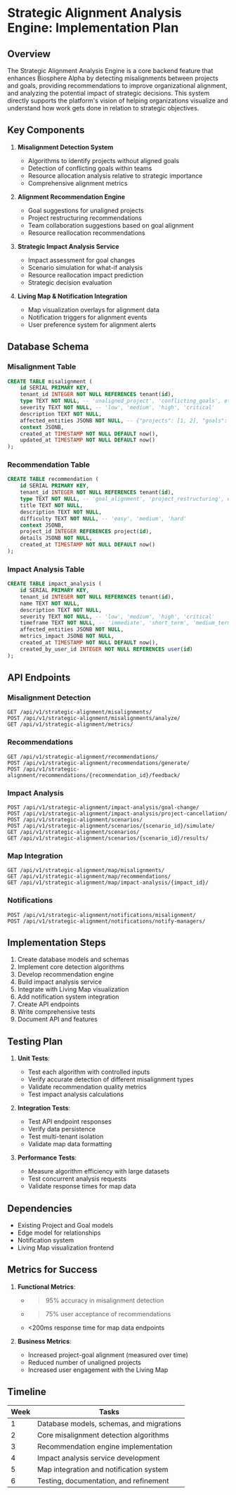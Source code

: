 # Strategic Alignment Analysis Engine: Implementation Plan

## Overview

The Strategic Alignment Analysis Engine is a core backend feature that enhances Biosphere Alpha by detecting misalignments between projects and goals, providing recommendations to improve organizational alignment, and analyzing the potential impact of strategic decisions. This system directly supports the platform's vision of helping organizations visualize and understand how work gets done in relation to strategic objectives.

## Key Components

1. **Misalignment Detection System**
   - Algorithms to identify projects without aligned goals
   - Detection of conflicting goals within teams
   - Resource allocation analysis relative to strategic importance
   - Comprehensive alignment metrics

2. **Alignment Recommendation Engine**
   - Goal suggestions for unaligned projects
   - Project restructuring recommendations
   - Team collaboration suggestions based on goal alignment
   - Resource reallocation recommendations

3. **Strategic Impact Analysis Service**
   - Impact assessment for goal changes
   - Scenario simulation for what-if analysis
   - Resource reallocation impact prediction
   - Strategic decision evaluation

4. **Living Map & Notification Integration**
   - Map visualization overlays for alignment data
   - Notification triggers for alignment events
   - User preference system for alignment alerts

## Database Schema

### Misalignment Table
```sql
CREATE TABLE misalignment (
    id SERIAL PRIMARY KEY,
    tenant_id INTEGER NOT NULL REFERENCES tenant(id),
    type TEXT NOT NULL, -- 'unaligned_project', 'conflicting_goals', etc.
    severity TEXT NOT NULL, -- 'low', 'medium', 'high', 'critical'
    description TEXT NOT NULL,
    affected_entities JSONB NOT NULL, -- {"projects": [1, 2], "goals": [3]}
    context JSONB,
    created_at TIMESTAMP NOT NULL DEFAULT now(),
    updated_at TIMESTAMP NOT NULL DEFAULT now()
);
```

### Recommendation Table
```sql
CREATE TABLE recommendation (
    id SERIAL PRIMARY KEY,
    tenant_id INTEGER NOT NULL REFERENCES tenant(id),
    type TEXT NOT NULL, -- 'goal_alignment', 'project_restructuring', etc.
    title TEXT NOT NULL,
    description TEXT NOT NULL,
    difficulty TEXT NOT NULL, -- 'easy', 'medium', 'hard'
    context JSONB,
    project_id INTEGER REFERENCES project(id),
    details JSONB NOT NULL,
    created_at TIMESTAMP NOT NULL DEFAULT now()
);
```

### Impact Analysis Table
```sql
CREATE TABLE impact_analysis (
    id SERIAL PRIMARY KEY,
    tenant_id INTEGER NOT NULL REFERENCES tenant(id),
    name TEXT NOT NULL,
    description TEXT NOT NULL,
    severity TEXT NOT NULL, -- 'low', 'medium', 'high', 'critical'
    timeframe TEXT NOT NULL, -- 'immediate', 'short_term', 'medium_term', 'long_term'
    affected_entities JSONB NOT NULL,
    metrics_impact JSONB NOT NULL,
    created_at TIMESTAMP NOT NULL DEFAULT now(),
    created_by_user_id INTEGER NOT NULL REFERENCES user(id)
);
```

## API Endpoints

### Misalignment Detection

```
GET /api/v1/strategic-alignment/misalignments/
POST /api/v1/strategic-alignment/misalignments/analyze/
GET /api/v1/strategic-alignment/metrics/
```

### Recommendations

```
GET /api/v1/strategic-alignment/recommendations/
POST /api/v1/strategic-alignment/recommendations/generate/
POST /api/v1/strategic-alignment/recommendations/{recommendation_id}/feedback/
```

### Impact Analysis

```
POST /api/v1/strategic-alignment/impact-analysis/goal-change/
POST /api/v1/strategic-alignment/impact-analysis/project-cancellation/
POST /api/v1/strategic-alignment/scenarios/
POST /api/v1/strategic-alignment/scenarios/{scenario_id}/simulate/
GET /api/v1/strategic-alignment/scenarios/
GET /api/v1/strategic-alignment/scenarios/{scenario_id}/results/
```

### Map Integration

```
GET /api/v1/strategic-alignment/map/misalignments/
GET /api/v1/strategic-alignment/map/recommendations/
GET /api/v1/strategic-alignment/map/impact-analysis/{impact_id}/
```

### Notifications

```
POST /api/v1/strategic-alignment/notifications/misalignment/
POST /api/v1/strategic-alignment/notifications/notify-managers/
```

## Implementation Steps

1. Create database models and schemas
2. Implement core detection algorithms
3. Develop recommendation engine
4. Build impact analysis service
5. Integrate with Living Map visualization
6. Add notification system integration
7. Create API endpoints
8. Write comprehensive tests
9. Document API and features

## Testing Plan

1. **Unit Tests**:
   - Test each algorithm with controlled inputs
   - Verify accurate detection of different misalignment types
   - Validate recommendation quality metrics
   - Test impact analysis calculations

2. **Integration Tests**:
   - Test API endpoint responses
   - Verify data persistence
   - Test multi-tenant isolation
   - Validate map data formatting

3. **Performance Tests**:
   - Measure algorithm efficiency with large datasets
   - Test concurrent analysis requests
   - Validate response times for map data

## Dependencies

- Existing Project and Goal models
- Edge model for relationships
- Notification system
- Living Map visualization frontend

## Metrics for Success

1. **Functional Metrics**:
   - >95% accuracy in misalignment detection
   - >75% user acceptance of recommendations
   - <200ms response time for map data endpoints

2. **Business Metrics**:
   - Increased project-goal alignment (measured over time)
   - Reduced number of unaligned projects
   - Increased user engagement with the Living Map

## Timeline

| Week | Tasks |
|------|-------|
| 1    | Database models, schemas, and migrations |
| 2    | Core misalignment detection algorithms |
| 3    | Recommendation engine implementation |
| 4    | Impact analysis service development |
| 5    | Map integration and notification system |
| 6    | Testing, documentation, and refinement |
